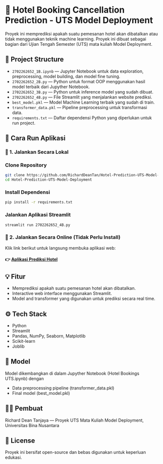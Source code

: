 # 🏨 Hotel Booking Cancellation Prediction - UTS Model Deployment

Proyek ini memprediksi apakah suatu pemesanan hotel akan dibatalkan atau tidak menggunakan teknik machine learning. Proyek ini dibuat sebagai bagian dari Ujian Tengah Semester (UTS) mata kuliah Model Deployment.

## 📂 Project Structure

- `2702262652_1B.ipynb` — Jupyter Notebook untuk data exploration, preprocessing, model building, dan model fine tuning.
- `2702262652_2B.py` — Python untuk format OOP menggunakan hasil model terbaik dari Jupyther Notebook.
- `2702262652_3B.py` — Python untuk inference model yang sudah dibuat.
- `2702262652_4B.py` — File Streamlit yang menjalankan website prediksi.
- `best_model.pkl` — Model Machine Learning terbaik yang sudah di train.
- `transformer_data.pkl` — Pipeline preprocessing untuk transformasi data.
- `requirements.txt` — Daftar dependensi Python yang diperlukan untuk run project.

## 🚀 Cara Run Aplikasi

### 🔹 1. Jalankan Secara Lokal
### Clone Repository
```bash
git clone https://github.com/RichardDeanTan/Hotel-Prediction-UTS-Model-Deployment.git
cd Hotel-Prediction-UTS-Model-Deployment
```
### Install Dependensi
```bash
pip install -r requirements.txt
```
### Jalankan Aplikasi Streamlit
```bash
streamlit run 2702262652_4B.py
```

### 🔹 2. Jalankan Secara Online (Tidak Perlu Install)
Klik link berikut untuk langsung membuka aplikasi web:
#### 👉 [Aplikasi Prediksi Hotel](https://hotel-prediction-uts-md-2702262652.streamlit.app/)

## 💡 Fitur
- Memprediksi apakah suatu pemesanan hotel akan dibatalkan.
- Interactive web interface menggunakan Streamlit.
- Model and transformer yang digunakan untuk prediksi secara real time.

## ⚙️ Tech Stack
- Python
- Streamlit
- Pandas, NumPy, Seaborn, Matplotlib
- Scikit-learn
- Joblib

## 🧠 Model
Model dikembangkan di dalam Jupyther Notebook (Hotel Bookings UTS.ipynb) dengan
- Data preprocessing pipeline (transformer_data.pkl)
- Final model (best_model.pkl)

## 👨‍💻 Pembuat
Richard Dean Tanjaya — Proyek UTS Mata Kuliah Model Deployment, Universitas Bina Nusantara

## 📝 License
Proyek ini bersifat open-source dan bebas digunakan untuk keperluan edukasi.
